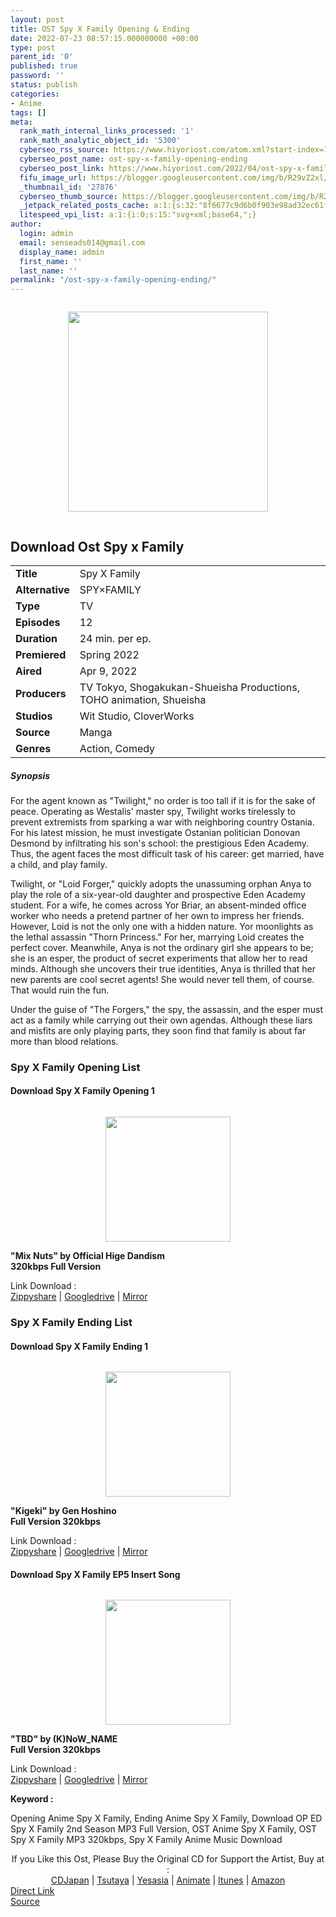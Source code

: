 ```yaml
---
layout: post
title: OST Spy X Family Opening & Ending
date: 2022-07-23 08:57:15.000000000 +00:00
type: post
parent_id: '0'
published: true
password: ''
status: publish
categories:
- Anime
tags: []
meta:
  rank_math_internal_links_processed: '1'
  rank_math_analytic_object_id: '5300'
  cyberseo_rss_source: https://www.hiyoriost.com/atom.xml?start-index=1
  cyberseo_post_name: ost-spy-x-family-opening-ending
  cyberseo_post_link: https://www.hiyoriost.com/2022/04/ost-spy-x-family-opening-ending.html
  fifu_image_url: https://blogger.googleusercontent.com/img/b/R29vZ2xl/AVvXsEhpBr4TLPuRmeczKVFoFiZtSMnOLk1W2_nwsxjtQ_UmDcOAMu-by-uwvup49sv1-SACtOXBy3v8XFVRzg9dB6ZEK9EBhFruXKiHQF0G-o-I4bqThWWhGdXtRBUwx1FbxzVdQQf6PCzwWyad2Rud7d95MIoq2ry-ay9jVL7F67zTNRJqrHEOs5ktFt1T/s320/672335173.jpg
  _thumbnail_id: '27876'
  cyberseo_thumb_source: https://blogger.googleusercontent.com/img/b/R29vZ2xl/AVvXsEhpBr4TLPuRmeczKVFoFiZtSMnOLk1W2_nwsxjtQ_UmDcOAMu-by-uwvup49sv1-SACtOXBy3v8XFVRzg9dB6ZEK9EBhFruXKiHQF0G-o-I4bqThWWhGdXtRBUwx1FbxzVdQQf6PCzwWyad2Rud7d95MIoq2ry-ay9jVL7F67zTNRJqrHEOs5ktFt1T/s320/672335173.jpg
  _jetpack_related_posts_cache: a:1:{s:32:"8f6677c9d6b0f903e98ad32ec61f8deb";a:2:{s:7:"expires";i:1663215573;s:7:"payload";a:3:{i:0;a:1:{s:2:"id";i:27931;}i:1;a:1:{s:2:"id";i:27975;}i:2;a:1:{s:2:"id";i:27749;}}}}
  litespeed_vpi_list: a:1:{i:0;s:15:"svg+xml;base64,";}
author:
  login: admin
  email: senseads014@gmail.com
  display_name: admin
  first_name: ''
  last_name: ''
permalink: "/ost-spy-x-family-opening-ending/"
---
```

<div class="separator" style="clear: both;"><a href="https://blogger.googleusercontent.com/img/b/R29vZ2xl/AVvXsEhpBr4TLPuRmeczKVFoFiZtSMnOLk1W2_nwsxjtQ_UmDcOAMu-by-uwvup49sv1-SACtOXBy3v8XFVRzg9dB6ZEK9EBhFruXKiHQF0G-o-I4bqThWWhGdXtRBUwx1FbxzVdQQf6PCzwWyad2Rud7d95MIoq2ry-ay9jVL7F67zTNRJqrHEOs5ktFt1T/s1280/672335173.jpg" style="display: block; padding: 1em 0; text-align: center; "><img alt border="0" data-original-height="720" data-original-width="1280" src="{{ site.baseurl }}/assets/2022/07/672335173.jpg" width="320" /></a></div>
<div class="judulanime">
<h2>Download Ost Spy x Family</h2>
</div>
<div class="info2" id="Info">
<table>
<tbody>
<tr>
<td class="tablex"><b>Title</b> </td>
<td>Spy X Family</td>
</tr>
<tr>
<td class="tablex"><b>Alternative</b> </td>
<td>SPY×FAMILY</td>
</tr>
<tr>
<td class="tablex"><b>Type</b> </td>
<td>TV</td>
</tr>
<tr>
<td class="tablex"><b>Episodes</b> </td>
<td>12</td>
</tr>
<tr>
<td class="tablex"><b>Duration</b> </td>
<td>24 min. per ep.</td>
</tr>
<tr>
<td class="tablex"><b>Premiered</b> </td>
<td>Spring 2022</td>
</tr>
<tr>
<td class="tablex"><b>Aired</b> </td>
<td>Apr 9, 2022</td>
</tr>
<tr>
<td class="tablex"><b>Producers</b> </td>
<td>TV Tokyo, Shogakukan-Shueisha Productions, TOHO animation, Shueisha</td>
</tr>
<tr>
<td class="tablex"><b>Studios</b> </td>
<td>Wit Studio, CloverWorks</td>
</tr>
<tr>
<td class="tablex"><b>Source</b> </td>
<td>Manga</td>
</tr>
<tr>
<td class="tablex"><b>Genres</b> </td>
<td>Action, Comedy</td>
</tr>
</tbody>
</table>
</div>
<div class="sinopsis">
<h5>Synopsis</h5>
</div>
<div class="deskripsi">
<p>For the agent known as "Twilight," no order is too tall if it is for the sake of peace. Operating as Westalis' master spy, Twilight works tirelessly to prevent extremists from sparking a war with neighboring country Ostania. For his latest mission, he must investigate Ostanian politician Donovan Desmond by infiltrating his son's school: the prestigious Eden Academy. Thus, the agent faces the most difficult task of his career: get married, have a child, and play family.</p>
<p>Twilight, or "Loid Forger," quickly adopts the unassuming orphan Anya to play the role of a six-year-old daughter and prospective Eden Academy student. For a wife, he comes across Yor Briar, an absent-minded office worker who needs a pretend partner of her own to impress her friends. However, Loid is not the only one with a hidden nature. Yor moonlights as the lethal assassin "Thorn Princess." For her, marrying Loid creates the perfect cover. Meanwhile, Anya is not the ordinary girl she appears to be; she is an esper, the product of secret experiments that allow her to read minds. Although she uncovers their true identities, Anya is thrilled that her new parents are cool secret agents! She would never tell them, of course. That would ruin the fun.</p>
<p>Under the guise of "The Forgers," the spy, the assassin, and the esper must act as a family while carrying out their own agendas. Although these liars and misfits are only playing parts, they soon find that family is about far more than blood relations.</p>
</div>
<div class="listz">
<h3>Spy X Family Opening List</h3>
</div>
<div class="listz2">
<div class="listz1">
<h4>Download Spy X Family Opening 1</h4>
</div>
<div class="listz2">
<div class="separator" style="clear: both;"><a href="https://blogger.googleusercontent.com/img/b/R29vZ2xl/AVvXsEgWXqAidIyQU2z1ND9pRpCnTkCEKTFUbjlCvRBLSzXg4dzUD7xMJZbbuVNQDkKdaoOf9QZG678ejK7kyDYlKjrDrpQFYAGNJ5tFf6JphwXcXEm1iA12y8Sw7oocJBpIzqT82uoneK-Ht6IfojSHxCDSLZKZ69wcMigO75Hhh1yjEHm7Yjxpt8rBc2R1/s1200/cover%20%2866%29.jpg" style="display: block; padding: 1em 0; text-align: center; "><img alt border="0" data-original-height="1200" data-original-width="1200" src="{{ site.baseurl }}/assets/2022/07/cover%20%2866%29.jpg" width="200" /></a></div>
</div>
<div class="listz2"><b>"Mix Nuts" by Official Hige Dandism<br />320kbps Full Version</b>
<p>Link Download : <br /><a href="https://www98.zippyshare.com/v/SHcx4hRx/file.html" rel="nofollow noopener" target="_blank">Zippyshare</a> | <a href="https://drive.google.com/file/d/1bvH1taXgtC8ytrP0WR2DYCVVgaK9-1ug/view?usp=drivesdk" target="_blank" rel="noopener">Googledrive</a> | <a href="https://mir.cr/0VKX1E15" rel="nofollow noopener" target="_blank">Mirror</a></p>
</div>
</div>
<div class="listz">
<h3>Spy X Family Ending List</h3>
</div>
<div class="listz2">
<div class="listz1">
<h4>Download Spy X Family Ending 1</h4>
</div>
<div class="listz2">
<div class="separator" style="clear: both;"><a href="https://blogger.googleusercontent.com/img/b/R29vZ2xl/AVvXsEgpT0SV2BUpOt7Fqp1LeR-nTMv7TxAyKR8a-uKpAj9eFXpmHHVzjOIUfklijeMpKOhh71WNGqIpDLRKBK2Gfl3OgZPVCYAk9p1ZjS7JcYboGMP8UiqaQsrFdmiLOwUuxpWTwYe90kL3rEWPkuo8KcrM-ucbD8wl4uab-wub97B8qVfB4-K_Qh5IOnEA/s600/cover%20%2821%29.jpg" style="display: block; padding: 1em 0; text-align: center; "><img alt border="0" data-original-height="600" data-original-width="600" src="{{ site.baseurl }}/assets/2022/07/cover%20%2821%29.jpg" width="200" /></a></div>
</div>
<div class="listz2"><b>"Kigeki" by Gen Hoshino<br />Full Version 320kbps</b>
<p>Link Download : <br /><a href="https://www28.zippyshare.com/v/zNKBzxqw/file.html" rel="nofollow noopener" target="_blank">Zippyshare</a> | <a href="https://drive.google.com/file/d/1l98OhkVsmTich_fURpoBTGbuOvO4tJdj/view?usp=drivesdk" target="_blank" rel="noopener">Googledrive</a> | <a href="https://mir.cr/B6I7UBHX" rel="nofollow noopener" target="_blank">Mirror</a></p>
</div>
</div>
<div class="listz2">
<div class="listz1">
<h4>Download Spy X Family EP5 Insert Song</h4>
</div>
<div class="listz2">
<div class="separator" style="clear: both;"><a href="https://blogger.googleusercontent.com/img/b/R29vZ2xl/AVvXsEj5xlP6dpxfW8zR0E8HU8RMzaUEvWdL6eISoB8qYl5s0V5UCAAxlTP5yzYJBdWoPtCdJlf6OYhbySiKb04RJOk8IpoQ5JGycDPbNL4ZgBJYWTvEPkfBoQMoyKxPOAK-e_vJ0C9d33ZGz2J71RNruHmyPRRKVww8aGNCALD8jJ_dkxovLDzvFC6bPyBs/s600/cover%20-%202022-05-10T173527.745.jpg" style="display: block; padding: 1em 0; text-align: center; "><img alt border="0" data-original-height="600" data-original-width="600" src="{{ site.baseurl }}/assets/2022/07/cover%20-%202022-05-10T173527.745.jpg" width="200" /></a></div>
</div>
<div class="listz2"><b>"TBD" by (K)NoW_NAME<br />Full Version 320kbps</b>
<p>Link Download : <br /><a href="https://www22.zippyshare.com/v/uyTr508I/file.html" rel="nofollow noopener" target="_blank">Zippyshare</a> | <a href="https://drive.google.com/file/d/1STNCGd-YHhNDVLhSi-0HRA03VqRkj6gt/view?usp=drivesdk" target="_blank" rel="noopener">Googledrive</a> | <a href="https://mir.cr/MLHW1G7F" rel="nofollow noopener" target="_blank">Mirror</a></p>
</div>
</div>
<p><b>Keyword : </b>
<div class="tagser">Opening Anime Spy X Family, Ending Anime Spy X Family, Download OP ED Spy X Family 2nd Season MP3 Full Version, OST Anime Spy X Family, OST Spy X Family MP3 320kbps, Spy X Family Anime Music Download</div>
<p></p>
<div class="buycd" align="center">If you Like this Ost, Please Buy the Original CD for Support the Artist, Buy at : <br /><a href="https://www.cdjapan.co.jp/" target="_blank" rel="noopener">CDJapan</a> | <a href="https://shop.tsutaya.co.jp/" target="_blank" rel="noopener">Tsutaya</a> | <a href="https://www.yesasia.com/" target="_blank" rel="noopener">Yesasia</a> | <a href="https://www.animate-onlineshop.jp/" target="_blank" rel="noopener">Animate</a> | <a href="https://www.apple.com/jp/itunes" target="_blank" rel="noopener">Itunes</a> | <a href="https://amazon.co.jp/" target="_blank" rel="noopener">Amazon</a>
</div>
<link rel="stylesheet" href="https://cdnjs.cloudflare.com/ajax/libs/font-awesome/4.7.0/css/font-awesome.min.css" />
<div class="divbtn"> <a href="https://handymansurrender.com/fihup8buzv?key=94550f7ce39444073321dde3b8782f97" class="btn"><i class="fa fa-download"></i> Direct Link</a> <br /><a href="https://www.hiyoriost.com/2022/04/ost-spy-x-family-opening-ending.html">Source</a> </div>
